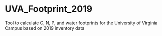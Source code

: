 # UVA_Footprint_2019
Tool to calculate C, N, P, and water footprints for the University of Virginia Campus based on 2019 inventory data
